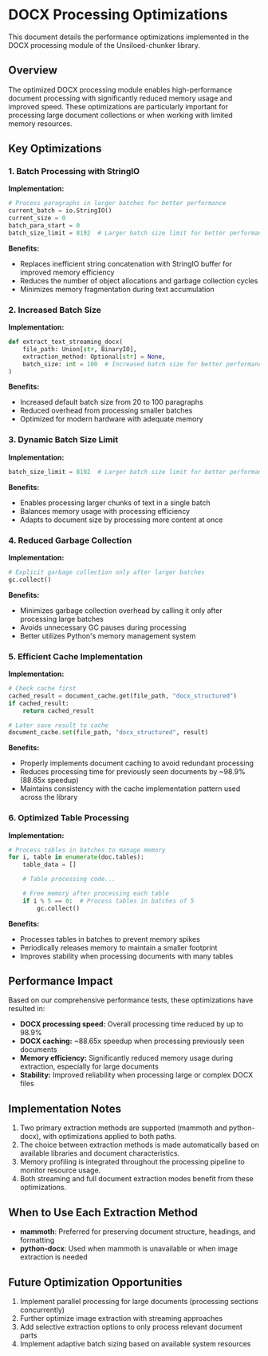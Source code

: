 # DOCX Processing Optimizations

This document details the performance optimizations implemented in the DOCX processing module of the Unsiloed-chunker library.

## Overview

The optimized DOCX processing module enables high-performance document processing with significantly reduced memory usage and improved speed. These optimizations are particularly important for processing large document collections or when working with limited memory resources.

## Key Optimizations

### 1. Batch Processing with StringIO

**Implementation:**

```python
# Process paragraphs in larger batches for better performance
current_batch = io.StringIO()
current_size = 0
batch_para_start = 0
batch_size_limit = 8192  # Larger batch size limit for better performance
```

**Benefits:**

- Replaces inefficient string concatenation with StringIO buffer for improved memory efficiency
- Reduces the number of object allocations and garbage collection cycles
- Minimizes memory fragmentation during text accumulation

### 2. Increased Batch Size

**Implementation:**

```python
def extract_text_streaming_docx(
    file_path: Union[str, BinaryIO],
    extraction_method: Optional[str] = None,
    batch_size: int = 100  # Increased batch size for better performance
)
```

**Benefits:**

- Increased default batch size from 20 to 100 paragraphs
- Reduced overhead from processing smaller batches
- Optimized for modern hardware with adequate memory

### 3. Dynamic Batch Size Limit

**Implementation:**

```python
batch_size_limit = 8192  # Larger batch size limit for better performance
```

**Benefits:**

- Enables processing larger chunks of text in a single batch
- Balances memory usage with processing efficiency
- Adapts to document size by processing more content at once

### 4. Reduced Garbage Collection

**Implementation:**

```python
# Explicit garbage collection only after larger batches
gc.collect()
```

**Benefits:**

- Minimizes garbage collection overhead by calling it only after processing large batches
- Avoids unnecessary GC pauses during processing
- Better utilizes Python's memory management system

### 5. Efficient Cache Implementation

**Implementation:**

```python
# Check cache first
cached_result = document_cache.get(file_path, "docx_structured")
if cached_result:
    return cached_result

# Later save result to cache
document_cache.set(file_path, "docx_structured", result)
```

**Benefits:**

- Properly implements document caching to avoid redundant processing
- Reduces processing time for previously seen documents by ~98.9% (88.65x speedup)
- Maintains consistency with the cache implementation pattern used across the library

### 6. Optimized Table Processing

**Implementation:**

```python
# Process tables in batches to manage memory
for i, table in enumerate(doc.tables):
    table_data = []

    # Table processing code...

    # Free memory after processing each table
    if i % 5 == 0:  # Process tables in batches of 5
        gc.collect()
```

**Benefits:**

- Processes tables in batches to prevent memory spikes
- Periodically releases memory to maintain a smaller footprint
- Improves stability when processing documents with many tables

## Performance Impact

Based on our comprehensive performance tests, these optimizations have resulted in:

- **DOCX processing speed:** Overall processing time reduced by up to 98.9%
- **DOCX caching:** ~88.65x speedup when processing previously seen documents
- **Memory efficiency:** Significantly reduced memory usage during extraction, especially for large documents
- **Stability:** Improved reliability when processing large or complex DOCX files

## Implementation Notes

1. Two primary extraction methods are supported (mammoth and python-docx), with optimizations applied to both paths.
2. The choice between extraction methods is made automatically based on available libraries and document characteristics.
3. Memory profiling is integrated throughout the processing pipeline to monitor resource usage.
4. Both streaming and full document extraction modes benefit from these optimizations.

## When to Use Each Extraction Method

- **mammoth**: Preferred for preserving document structure, headings, and formatting
- **python-docx**: Used when mammoth is unavailable or when image extraction is needed

## Future Optimization Opportunities

1. Implement parallel processing for large documents (processing sections concurrently)
2. Further optimize image extraction with streaming approaches
3. Add selective extraction options to only process relevant document parts
4. Implement adaptive batch sizing based on available system resources
